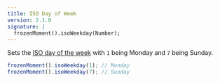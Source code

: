 ```yaml
---
title: ISO Day of Week
version: 2.1.0
signature: |
  frozenMoment().isoWeekday(Number);
---
```



Sets the [ISO day of the week](http://en.wikipedia.org/wiki/ISO_week_date) with `1` being Monday and `7` being Sunday.

```javascript
frozenMoment().isoWeekday(1); // Monday
frozenMoment().isoWeekday(7); // Sunday
```
